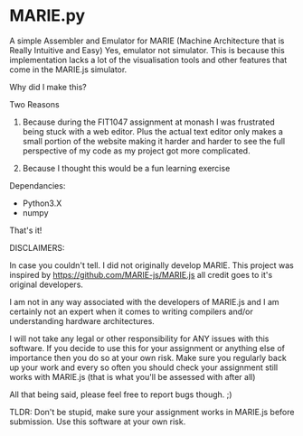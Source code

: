 # MARIE.py
A simple Assembler and Emulator for MARIE (Machine Architecture that is Really Intuitive and Easy)
Yes, emulator not simulator. This is because this implementation lacks a lot of the visualisation tools and other features that come in the MARIE.js simulator.

Why did I make this?
  
  Two Reasons
  
  1.  Because during the FIT1047 assignment at monash I was frustrated being stuck with a web editor. Plus the 
      actual text editor only makes a small portion of the website making it harder and harder to see the 
      full perspective of my code as my project got more complicated.
  
  2. Because I thought this would be a fun learning exercise
  
Dependancies:
  - Python3.X
  - numpy
  
That's it!
  
DISCLAIMERS:

In case you couldn't tell. I did not originally develop MARIE. This project was inspired by https://github.com/MARIE-js/MARIE.js all credit goes to it's original developers.

I am not in any way associated with the developers of MARIE.js and I am certainly not an expert when it comes to writing compilers and/or understanding hardware architectures.

I will not take any legal or other responsibility for ANY issues with this software. If you decide to use this for your assignment or anything else of importance then you do so at your own risk. Make sure you regularly back up your work and every so often you should check your assignment still works with MARIE.js (that is what you'll be assessed with after all)

All that being said, please feel free to report bugs though.  ;)

TLDR:
  Don't be stupid, make sure your assignment works in MARIE.js before submission. Use this software at your own risk.

